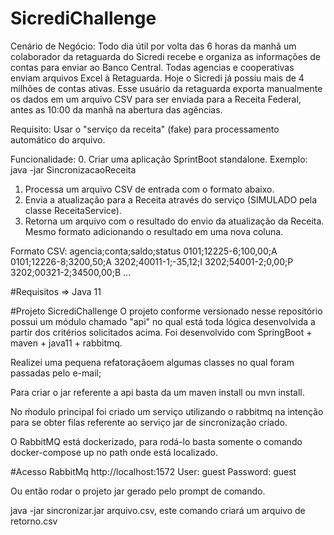 # SicrediChallenge
Cenário de Negócio:
Todo dia útil por volta das 6 horas da manhã um colaborador da retaguarda do Sicredi recebe e organiza as informações de 
contas para enviar ao Banco Central. Todas agencias e cooperativas enviam arquivos Excel à Retaguarda. Hoje o Sicredi 
já possiu mais de 4 milhões de contas ativas.
Esse usuário da retaguarda exporta manualmente os dados em um arquivo CSV para ser enviada para a Receita Federal, 
antes as 10:00 da manhã na abertura das agências.

Requisito:
Usar o "serviço da receita" (fake) para processamento automático do arquivo.

Funcionalidade:
0. Criar uma aplicação SprintBoot standalone. Exemplo: java -jar SincronizacaoReceita <input-file>
1. Processa um arquivo CSV de entrada com o formato abaixo.
2. Envia a atualização para a Receita através do serviço (SIMULADO pela classe ReceitaService).
3. Retorna um arquivo com o resultado do envio da atualização da Receita. Mesmo formato adicionando o resultado em uma 
nova coluna.


Formato CSV:
agencia;conta;saldo;status
0101;12225-6;100,00;A
0101;12226-8;3200,50;A
3202;40011-1;-35,12;I
3202;54001-2;0,00;P
3202;00321-2;34500,00;B
...

#Requisitos
=> Java 11

#Projeto SicrediChallenge
O projeto conforme versionado nesse repositório possui um módulo chamado "api" no qual está toda lógica desenvolvida a partir dos critérios solicitados acima. 
Foi desenvolvido com SpringBoot + maven + java11 + rabbitmq.

Realizei uma pequena refatoraçãoem algumas classes no qual foram passadas pelo e-mail;

Para criar o jar referente a api basta da um maven install ou mvn install.

No ḿodulo principal foi criado um serviço utilizando o rabbitmq na intenção para se obter filas referente ao serviço jar de sincronização criado.

O RabbitMQ está dockerizado, para rodá-lo basta somente o comando docker-compose up no path onde está localizado.

#Acesso RabbitMq
http://localhost:1572
User: guest
Password: guest

Ou então rodar o projeto jar gerado pelo prompt de comando.

java -jar sincronizar.jar arquivo.csv, este comando criará um arquivo de retorno.csv

